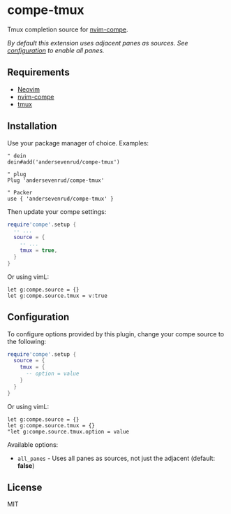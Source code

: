 # compe-tmux

Tmux completion source for [nvim-compe](https://github.com/hrsh7th/nvim-compe).

*By default this extension uses adjacent panes as sources. See [configuration](#configuration)
to enable all panes.*

## Requirements

* [Neovim](https://github.com/neovim/neovim/)
* [nvim-compe](https://github.com/hrsh7th/nvim-compe)
* [tmux](https://github.com/tmux/tmux)

## Installation

Use your package manager of choice. Examples:

```vim
" dein
dein#add('andersevenrud/compe-tmux')

" plug
Plug 'andersevenrud/compe-tmux'

" Packer
use { 'andersevenrud/compe-tmux' }
```

Then update your compe settings:

```lua
require'compe'.setup {
  -- ...
  source = {
    -- ...
    tmux = true,
  }
}
```

Or using vimL:

```vim
let g:compe.source = {}
let g:compe.source.tmux = v:true
```

## Configuration

To configure options provided by this plugin, change your compe source to the following:

```lua
require'compe'.setup {
  source = {
    tmux = {
      -- option = value
    }
  }
}
```

Or using vimL:

```vim
let g:compe.source = {}
let g:compe.source.tmux = {}
"let g:compe.source.tmux.option = value
```

Available options:

* `all_panes` - Uses all panes as sources, not just the adjacent (default: **false**)

## License

MIT
